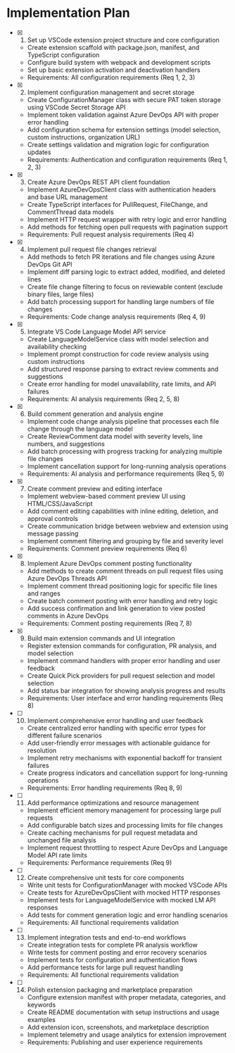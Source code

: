 # Implementation Plan

- [x] 1. Set up VSCode extension project structure and core configuration
  - Create extension scaffold with package.json, manifest, and TypeScript configuration
  - Configure build system with webpack and development scripts
  - Set up basic extension activation and deactivation handlers
  - Requirements: All configuration requirements (Req 1, 2, 3)

- [x] 2. Implement configuration management and secret storage
  - Create ConfigurationManager class with secure PAT token storage using VSCode Secret Storage API
  - Implement token validation against Azure DevOps API with proper error handling
  - Add configuration schema for extension settings (model selection, custom instructions, organization URL)
  - Create settings validation and migration logic for configuration updates
  - Requirements: Authentication and configuration requirements (Req 1, 2, 3)

- [x] 3. Create Azure DevOps REST API client foundation
  - Implement AzureDevOpsClient class with authentication headers and base URL management
  - Create TypeScript interfaces for PullRequest, FileChange, and CommentThread data models
  - Implement HTTP request wrapper with retry logic and error handling
  - Add methods for fetching open pull requests with pagination support
  - Requirements: Pull request analysis requirements (Req 4)

- [x] 4. Implement pull request file changes retrieval
  - Add methods to fetch PR iterations and file changes using Azure DevOps Git API
  - Implement diff parsing logic to extract added, modified, and deleted lines
  - Create file change filtering to focus on reviewable content (exclude binary files, large files)
  - Add batch processing support for handling large numbers of file changes
  - Requirements: Code change analysis requirements (Req 4, 9)

- [x] 5. Integrate VS Code Language Model API service
  - Create LanguageModelService class with model selection and availability checking
  - Implement prompt construction for code review analysis using custom instructions
  - Add structured response parsing to extract review comments and suggestions
  - Create error handling for model unavailability, rate limits, and API failures
  - Requirements: AI analysis requirements (Req 2, 5, 8)

- [x] 6. Build comment generation and analysis engine
  - Implement code change analysis pipeline that processes each file change through the language model
  - Create ReviewComment data model with severity levels, line numbers, and suggestions
  - Add batch processing with progress tracking for analyzing multiple file changes
  - Implement cancellation support for long-running analysis operations
  - Requirements: AI analysis and performance requirements (Req 5, 9)

- [x] 7. Create comment preview and editing interface
  - Implement webview-based comment preview UI using HTML/CSS/JavaScript
  - Add comment editing capabilities with inline editing, deletion, and approval controls
  - Create communication bridge between webview and extension using message passing
  - Implement comment filtering and grouping by file and severity level
  - Requirements: Comment preview requirements (Req 6)

- [x] 8. Implement Azure DevOps comment posting functionality
  - Add methods to create comment threads on pull request files using Azure DevOps Threads API
  - Implement comment thread positioning logic for specific file lines and ranges
  - Create batch comment posting with error handling and retry logic
  - Add success confirmation and link generation to view posted comments in Azure DevOps
  - Requirements: Comment posting requirements (Req 7, 8)

- [x] 9. Build main extension commands and UI integration
  - Register extension commands for configuration, PR analysis, and model selection
  - Implement command handlers with proper error handling and user feedback
  - Create Quick Pick providers for pull request selection and model selection
  - Add status bar integration for showing analysis progress and results
  - Requirements: User interface and error handling requirements (Req 8)

- [ ] 10. Implement comprehensive error handling and user feedback
  - Create centralized error handling with specific error types for different failure scenarios
  - Add user-friendly error messages with actionable guidance for resolution
  - Implement retry mechanisms with exponential backoff for transient failures
  - Create progress indicators and cancellation support for long-running operations
  - Requirements: Error handling requirements (Req 8, 9)

- [ ] 11. Add performance optimizations and resource management
  - Implement efficient memory management for processing large pull requests
  - Add configurable batch sizes and processing limits for file changes
  - Create caching mechanisms for pull request metadata and unchanged file analysis
  - Implement request throttling to respect Azure DevOps and Language Model API rate limits
  - Requirements: Performance requirements (Req 9)

- [ ] 12. Create comprehensive unit tests for core components
  - Write unit tests for ConfigurationManager with mocked VSCode APIs
  - Create tests for AzureDevOpsClient with mocked HTTP responses
  - Implement tests for LanguageModelService with mocked LM API responses
  - Add tests for comment generation logic and error handling scenarios
  - Requirements: All functional requirements validation

- [ ] 13. Implement integration tests and end-to-end workflows
  - Create integration tests for complete PR analysis workflow
  - Write tests for comment posting and error recovery scenarios
  - Implement tests for configuration and authentication flows
  - Add performance tests for large pull request handling
  - Requirements: All functional requirements validation

- [ ] 14. Polish extension packaging and marketplace preparation
  - Configure extension manifest with proper metadata, categories, and keywords
  - Create README documentation with setup instructions and usage examples
  - Add extension icon, screenshots, and marketplace description
  - Implement telemetry and usage analytics for extension improvement
  - Requirements: Publishing and user experience requirements